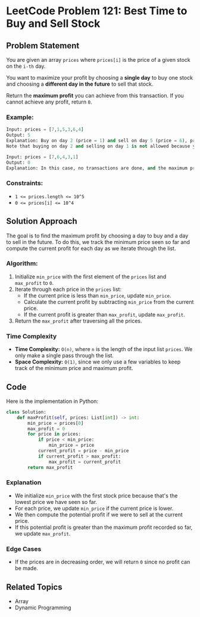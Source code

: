 # LeetCode Problem 121: Best Time to Buy and Sell Stock

## Problem Statement

You are given an array `prices` where `prices[i]` is the price of a given stock on the `i-th` day.

You want to maximize your profit by choosing a **single day** to buy one stock and choosing a **different day in the future** to sell that stock.

Return the **maximum profit** you can achieve from this transaction. If you cannot achieve any profit, return `0`.

### Example:

```python
Input: prices = [7,1,5,3,6,4]
Output: 5
Explanation: Buy on day 2 (price = 1) and sell on day 5 (price = 6), profit = 6-1 = 5.
Note that buying on day 2 and selling on day 1 is not allowed because you must buy before you sell.
```

```python
Input: prices = [7,6,4,3,1]
Output: 0
Explanation: In this case, no transactions are done, and the maximum profit = 0
```

### Constraints:

- `1 <= prices.length <= 10^5`
- `0 <= prices[i] <= 10^4`

## Solution Approach

The goal is to find the maximum profit by choosing a day to buy and a day to sell in the future. To do this, we track the minimum price seen so far and compute the current profit for each day as we iterate through the list.

### Algorithm:

1. Initialize `min_price` with the first element of the `prices` list and `max_profit` to `0`.
2. Iterate through each price in the `prices` list:
   - If the current price is less than `min_price`, update `min_price`.
   - Calculate the current profit by subtracting `min_price` from the current price.
   - If the current profit is greater than `max_profit`, update `max_profit`.
3. Return the `max_profit` after traversing all the prices.

### Time Complexity

- **Time Complexity:** `O(n)`, where `n` is the length of the input list `prices`. We only make a single pass through the list.
- **Space Complexity:** `O(1)`, since we only use a few variables to keep track of the minimum price and maximum profit.

## Code

Here is the implementation in Python:

```python
class Solution:
    def maxProfit(self, prices: List[int]) -> int:
        min_price = prices[0]
        max_profit = 0
        for price in prices:
            if price < min_price:
                min_price = price
            current_profit = price - min_price
            if current_profit > max_profit:
                max_profit = current_profit
        return max_profit
```

### Explanation

- We initialize `min_price` with the first stock price because that's the lowest price we have seen so far.
- For each price, we update `min_price` if the current price is lower.
- We then compute the potential profit if we were to sell at the current price.
- If this potential profit is greater than the maximum profit recorded so far, we update `max_profit`.

### Edge Cases

- If the prices are in decreasing order, we will return `0` since no profit can be made.

## Related Topics

- Array
- Dynamic Programming
